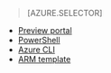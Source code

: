 > [AZURE.SELECTOR]
- [Preview portal](virtual-networks-create-nsg-arm-pportal)
- [PowerShell](virtual-networks-create-nsg-arm-ps)
- [Azure CLI](virtual-networks-create-nsg-arm-cli)
- [ARM template](virtual-networks-create-nsg-arm-template)
